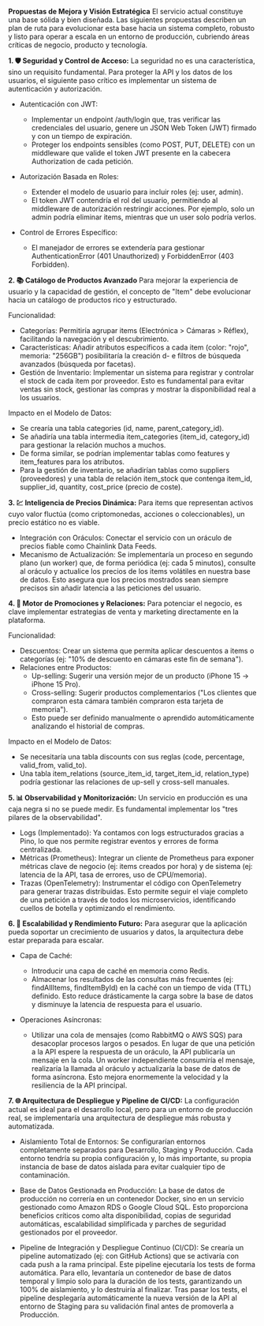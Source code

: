 
**Propuestas de Mejora y Visión Estratégica**
El servicio actual constituye una base sólida y bien diseñada. Las siguientes propuestas describen un plan de ruta para evolucionar esta base hacia un sistema completo, robusto y listo para operar a escala en un entorno de producción, cubriendo áreas críticas de negocio, producto y tecnología.


**1. 🛡️ Seguridad y Control de Acceso:**
La seguridad no es una característica, sino un requisito fundamental. Para proteger la API y los datos de los usuarios, el siguiente paso crítico
es implementar un sistema de autenticación y autorización.

- Autenticación con JWT:
  - Implementar un endpoint /auth/login que, tras verificar las credenciales del usuario, genere un JSON Web Token (JWT) firmado y con un tiempo de expiración.
  - Proteger los endpoints sensibles (como POST, PUT, DELETE) con un middleware que valide el token JWT presente en la cabecera Authorization de cada petición.

- Autorización Basada en Roles:
  - Extender el modelo de usuario para incluir roles (ej: user, admin).
  - El token JWT contendría el rol del usuario, permitiendo al middleware de autorización restringir acciones. Por ejemplo, solo un admin podría eliminar items,
    mientras que un user solo podría verlos.

- Control de Errores Específico:
  - El manejador de errores se extendería para gestionar AuthenticationError (401 Unauthorized) y ForbiddenError (403 Forbidden).


**2. 📚 Catálogo de Productos Avanzado**
Para mejorar la experiencia de usuario y la capacidad de gestión, el concepto de "Item" debe evolucionar hacia un catálogo de productos rico y estructurado.

Funcionalidad:
- Categorías: Permitiría agrupar items (Electrónica > Cámaras > Réflex), facilitando la navegación y el descubrimiento.
- Características: Añadir atributos específicos a cada item (color: "rojo", memoria: "256GB") posibilitaría la creación d- e filtros de búsqueda avanzados
  (búsqueda por facetas).
- Gestión de Inventario: Implementar un sistema para registrar y controlar el stock de cada item por proveedor. Esto es fundamental para evitar ventas sin stock, 
  gestionar las compras y mostrar la disponibilidad real a los usuarios.

Impacto en el Modelo de Datos:
- Se crearía una tabla categories (id, name, parent_category_id).
- Se añadiría una tabla intermedia item_categories (item_id, category_id) para gestionar la relación muchos a muchos.
- De forma similar, se podrían implementar tablas como features y item_features para los atributos.
- Para la gestión de inventario, se añadirían tablas como suppliers (proveedores) y una tabla de relación item_stock que contenga item_id, supplier_id, quantity,
  cost_price (precio de coste).


**3. 💹 Inteligencia de Precios Dinámica:**
Para items que representan activos cuyo valor fluctúa (como criptomonedas, acciones o coleccionables), un precio estático no es viable.

- Integración con Oráculos: Conectar el servicio con un oráculo de precios fiable como Chainlink Data Feeds.
- Mecanismo de Actualización: Se implementaría un proceso en segundo plano (un worker) que, de forma periódica (ej: cada 5 minutos), consulte al oráculo y actualice
  los precios de los items volátiles en nuestra base de datos. Esto asegura que los precios mostrados sean siempre precisos sin añadir latencia a las peticiones del usuario.


**4. 🛒 Motor de Promociones y Relaciones:**
Para potenciar el negocio, es clave implementar estrategias de venta y marketing directamente en la plataforma.

Funcionalidad:
- Descuentos: Crear un sistema que permita aplicar descuentos a items o categorías (ej: "10% de descuento en cámaras este fin de semana").
- Relaciones entre Productos:
  - Up-selling: Sugerir una versión mejor de un producto (iPhone 15 -> iPhone 15 Pro).
  - Cross-selling: Sugerir productos complementarios ("Los clientes que compraron esta cámara también compraron esta tarjeta de memoria").
  - Esto puede ser definido manualmente o aprendido automáticamente analizando el historial de compras.

Impacto en el Modelo de Datos:
- Se necesitaría una tabla discounts con sus reglas (code, percentage, valid_from, valid_to).
- Una tabla item_relations (source_item_id, target_item_id, relation_type) podría gestionar las relaciones de up-sell y cross-sell manuales.


**5. 📊 Observabilidad y Monitorización:**
Un servicio en producción es una caja negra si no se puede medir. Es fundamental implementar los "tres pilares de la observabilidad".

- Logs (Implementado): Ya contamos con logs estructurados gracias a Pino, lo que nos permite registrar eventos y errores de forma centralizada.
- Métricas (Prometheus): Integrar un cliente de Prometheus para exponer métricas clave de negocio (ej: items creados por hora) y de sistema (ej: latencia
  de la API, tasa de errores, uso de CPU/memoria).
- Trazas (OpenTelemetry): Instrumentar el código con OpenTelemetry para generar trazas distribuidas. Esto permite seguir el viaje completo de una
  petición a través de todos los microservicios, identificando cuellos de botella y optimizando el rendimiento.


**6. 🚀 Escalabilidad y Rendimiento Futuro:**
Para asegurar que la aplicación pueda soportar un crecimiento de usuarios y datos, la arquitectura debe estar preparada para escalar.

- Capa de Caché:
  - Introducir una capa de caché en memoria como Redis.
  - Almacenar los resultados de las consultas más frecuentes (ej: findAllItems, findItemById) en la caché con un tiempo de vida (TTL) definido.
    Esto reduce drásticamente la carga sobre la base de datos y disminuye la latencia de respuesta para el usuario.

- Operaciones Asíncronas:
  - Utilizar una cola de mensajes (como RabbitMQ o AWS SQS) para desacoplar procesos largos o pesados.
    En lugar de que una petición a la API espere la respuesta de un oráculo, la API publicaría un mensaje en la cola.
    Un worker independiente consumiría el mensaje, realizaría la llamada al oráculo y actualizaría la base de datos de forma asíncrona.
    Esto mejora enormemente la velocidad y la resiliencia de la API principal.

**7. 🌐 Arquitectura de Despliegue y Pipeline de CI/CD:**
La configuración actual es ideal para el desarrollo local, pero para un entorno de producción real, se implementaría una arquitectura de despliegue más robusta y automatizada.

- Aislamiento Total de Entornos:
  Se configurarían entornos completamente separados para Desarrollo, Staging y Producción. Cada entorno tendría su propia configuración y, lo más importante, 
  su propia instancia de base de datos aislada para evitar cualquier tipo de contaminación.

- Base de Datos Gestionada en Producción:
  La base de datos de producción no correría en un contenedor Docker, sino en un servicio gestionado como Amazon RDS o Google Cloud SQL. Esto proporciona beneficios
  críticos como alta disponibilidad, copias de seguridad automáticas, escalabilidad simplificada y parches de seguridad gestionados por el proveedor.

- Pipeline de Integración y Despliegue Continuo (CI/CD):
  Se crearía un pipeline automatizado (ej: con GitHub Actions) que se activaría con cada push a la rama principal.
  Este pipeline ejecutaría los tests de forma automática. Para ello, levantaría un contenedor de base de datos temporal y limpio solo para la duración de los tests,
  garantizando un 100% de aislamiento, y lo destruiría al finalizar.
  Tras pasar los tests, el pipeline desplegaría automáticamente la nueva versión de la API al entorno de Staging para su validación final antes de
  promoverla a Producción.
